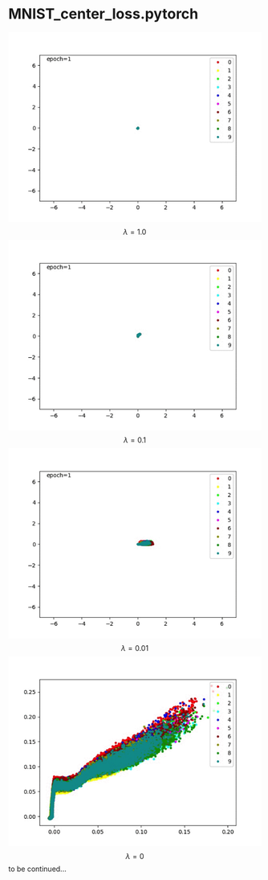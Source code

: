 # MNIST_center_loss.pytorch

![](./images/1.0.gif)
$$ \lambda = 1.0 $$
![](./images/0.1.gif)
$$ \lambda = 0.1 $$
![](./images/0.01.gif)
$$ \lambda = 0.01 $$
![](./images/0.gif)
$$ \lambda = 0 $$
to be continued...




